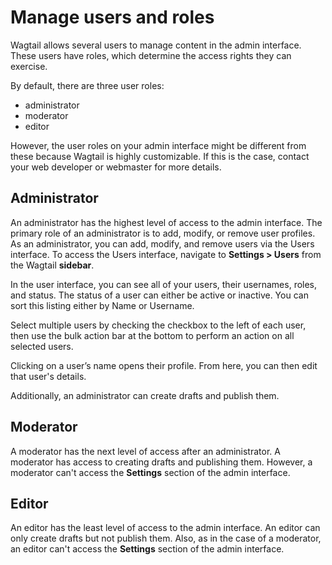 # Manage users and roles
Wagtail allows several users to manage content in the admin interface. These users have roles, which determine the access rights they can exercise.

By default, there are three user roles: 
* administrator 
* moderator
* editor 

However, the user roles on your admin interface might be different from these because Wagtail is highly customizable. If this is the case, contact your web developer or webmaster for more details.

## Administrator
An administrator has the highest level of access to the admin interface. The primary role of an administrator is to add, modify, or remove user profiles. As an administrator, you can add, modify, and remove users via the Users interface. To access the Users interface, navigate to **Settings > Users** from the Wagtail **sidebar**.

In the user interface, you can see all of your users, their usernames, roles, and status. The status of a user can either be active or inactive. You can sort this listing either by Name or Username.

Select multiple users by checking the checkbox to the left of each user, then use the bulk action bar at the bottom to perform an action on all selected users.

Clicking on a user’s name opens their profile. From here, you can then edit that user's details.

Additionally, an administrator can create drafts and publish them.

## Moderator
A moderator has the next level of access after an administrator. A moderator has access to creating drafts and publishing them. However, a moderator can't access the **Settings** section of the admin interface.

## Editor
An editor has the least level of access to the admin interface. An editor can only create drafts but not publish them. Also, as in the case of a moderator, an editor can't access the **Settings** section of the admin interface.


